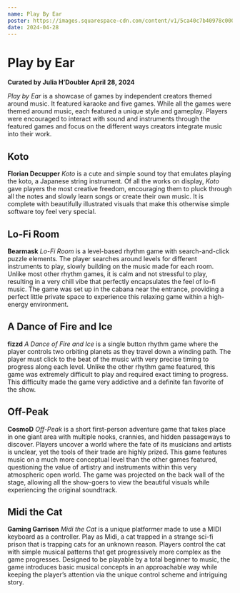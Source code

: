 ```yaml
---
name: Play By Ear
poster: https://images.squarespace-cdn.com/content/v1/5ca40c7b40978c0001458f5d/8a97bde9-a98b-4efc-aa2f-9d06e218497c/playByEar_instagram+-+Karl+Hohn.png?format=2500w
date: 2024-04-28
---
```


# Play by Ear
**Curated by Julia H’Doubler**
**April 28, 2024**

*Play by Ear* is a showcase of games by independent creators themed around music. It featured karaoke and five games. While all the games were themed around music, each featured a unique style and gameplay. Players were encouraged to interact with sound and instruments through the featured games and focus on the different ways creators integrate music into their work.

## Koto
**Florian Decupper**
*Koto* is a cute and simple sound toy that emulates playing the koto, a Japanese string instrument. Of all the works on display, *Koto* gave players the most creative freedom, encouraging them to pluck through all the notes and slowly learn songs or create their own music. It is complete with beautifully illustrated visuals that make this otherwise simple software toy feel very special.

## Lo-Fi Room
**Bearmask**
*Lo-Fi Room* is a level-based rhythm game with search-and-click puzzle elements. The player searches around levels for different instruments to play, slowly building on the music made for each room. Unlike most other rhythm games, it is calm and not stressful to play, resulting in a very chill vibe that perfectly encapsulates the feel of lo-fi music. The game was set up in the cabana near the entrance, providing a perfect little private space to experience this relaxing game within a high-energy environment.

## A Dance of Fire and Ice
**fizzd**
*A Dance of Fire and Ice* is a single button rhythm game where the player controls two orbiting planets as they travel down a winding path. The player must click to the beat of the music with very precise timing to progress along each level. Unlike the other rhythm game featured, this game was extremely difficult to play and required exact timing to progress. This difficulty made the game very addictive and a definite fan favorite of the show.

## Off-Peak
**CosmoD**
*Off-Peak* is a short first-person adventure game that takes place in one giant area with multiple nooks, crannies, and hidden passageways to discover. Players uncover a world where the fate of its musicians and artists is unclear, yet the tools of their trade are highly prized. This game features music on a much more conceptual level than the other games featured, questioning the value of artistry and instruments within this very atmospheric open world. The game was projected on the back wall of the stage, allowing all the show-goers to view the beautiful visuals while experiencing the original soundtrack.

## Midi the Cat
**Gaming Garrison**
*Midi the Cat* is a unique platformer made to use a MIDI keyboard as a controller. Play as Midi, a cat trapped in a strange sci-fi prison that is trapping cats for an unknown reason. Players control the cat with simple musical patterns that get progressively more complex as the game progresses. Designed to be playable by a total beginner to music, the game introduces basic musical concepts in an approachable way while keeping the player’s attention via the unique control scheme and intriguing story.